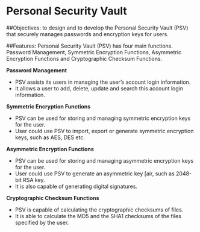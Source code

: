 # Personal Security Vault

##Objectives:
to design and to develop the Personal Security Vault (PSV) that securely manages passwords and encryption keys for users.

##Features:
Personal Security Vault (PSV) has four main functions. Password Management, Symmetric Encryption Functions, Asymmetric Encryption Functions and Cryptographic Checksum Functions. 

**Password Management**
- PSV assists its users in managing the user’s account login information.
- It allows a user to add, delete, update and search this account login information.

**Symmetric Encryption Functions**
- PSV can be used for storing and managing symmetric encryption keys for the user.
- User could use PSV to import, export or generate symmetric encryption keys, such as AES, DES etc.

**Asymmetric Encryption Functions**
- PSV can be used for storing and managing asymmetric encryption keys for the user.
- User could use PSV to generate an asymmetric key [air, such as 2048-bit RSA key.
- It is also capable of generating digital signatures.

**Cryptographic Checksum Functions**
- PSV is capable of calculating the cryptographic checksums of files.
- It is able to calculate the MD5 and the SHA1 checksums of the files specified by the user.
